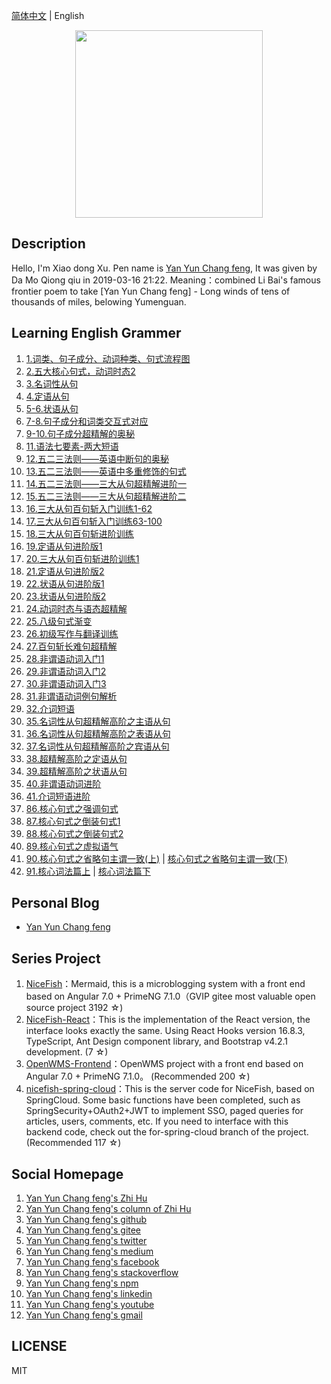 [简体中文](README.md) |  English  

<p align="center">
    <img width="300" src="https://cdn.jsdelivr.net/gh/yanyunchangfeng/cdn@1.0/assets/img/blog/yycf/yanyunchangfeng.png">
</p>

##  Description
Hello, I'm Xiao dong Xu. Pen name is [Yan Yun Chang feng](https://yanyunchangfeng.com), It was given by Da Mo Qiong qiu in 2019-03-16 21:22. 
Meaning：combined Li Bai's famous frontier poem to take [Yan Yun Chang feng] - Long winds of tens of thousands of miles, belowing Yumenguan.
##  Learning English Grammer
1.  [1.词类、句子成分、动词种类、句式流程图](src/assets/img/lesson1.png) 
2.  [2.五大核心句式，动词时态2](src/assets/img/lesson2.png)   
3.  [3.名词性从句](src/assets/img/lesson3.png) 
4.  [4.定语从句](src/assets/img/lesson4.png)   
5.  [5-6.状语从句](src/assets/img/lesson5.png)   
6.  [7-8.句子成分和词类交互式对应](src/assets/img/lesson6.png)   
7.  [9-10.句子成分超精解的奥秘](src/assets/img/lesson7.png)   
8.  [11.语法七要素-两大短语](src/assets/img/lesson8.png)   
9.  [12.五二三法则——英语中断句的奥秘](src/assets/img/lesson9.png)   
10. [13.五二三法则——英语中多重修饰的句式](src/assets/img/lesson10.png)   
11. [14.五二三法则——三大从句超精解进阶一](src/assets/img/lesson11.png)   
12. [15.五二三法则——三大从句超精解进阶二](src/assets/img/lesson12.png)   
13. [16.三大从句百句斩入门训练1-62](src/assets/img/lesson13.png)   
14. [17.三大从句百句斩入门训练63-100](src/assets/img/lesson14.png)   
15. [18.三大从句百句斩进阶训练](src/assets/img/lesson15.png)   
16. [19.定语从句进阶版1](src/assets/img/lesson16.png)   
17. [20.三大从句百句斩进阶训练1](src/assets/img/lesson17.png)   
18. [21.定语从句进阶版2](src/assets/img/lesson18.png)   
19. [22.状语从句进阶版1](src/assets/img/lesson19.png)   
23. [23.状语从句进阶版2](src/assets/img/lesson23.png)   
24. [24.动词时态与语态超精解](src/assets/img/lesson24.png)   
25. [25.八级句式渐变](src/assets/img/lesson25.png)   
26. [26.初级写作与翻译训练](src/assets/img/lesson26.png)   
27. [27.百句斩长难句超精解](src/assets/img/lesson27.png)   
28. [28.非谓语动词入门1](src/assets/img/lesson28.png)   
29. [29.非谓语动词入门2](src/assets/img/lesson29.png)   
30. [30.非谓语动词入门3](src/assets/img/lesson30.png)   
31. [31.非谓语动词例句解析](src/assets/img/lesson31.png)   
32. [32.介词短语](src/assets/img/lesson32.png)   
35. [35.名词性从句超精解高阶之主语从句](src/assets/img/lesson35.png)   
36. [36.名词性从句超精解高阶之表语从句](src/assets/img/lesson36.png)   
37. [37.名词性从句超精解高阶之宾语从句](src/assets/img/lesson37.png)   
38. [38.超精解高阶之定语从句](src/assets/img/lesson38.png)   
39. [39.超精解高阶之状语从句](src/assets/img/lesson39.png)   
40. [40.非谓语动词进阶](src/assets/img/lesson40.png)   
42. [41.介词短语进阶](src/assets/img/lesson42.png)   
86. [86.核心句式之强调句式](src/assets/img/lesson86.png)   
87. [87.核心句式之倒装句式1](src/assets/img/lesson87.png)   
88. [88.核心句式之倒装句式2](src/assets/img/lesson88.png)   
89. [89.核心句式之虚拟语气](src/assets/img/lesson89.png)   
90. [90.核心句式之省略句主谓一致(上)](src/assets/img/lesson90-1.png)   |  [核心句式之省略句主谓一致(下)](src/assets/img/lesson90-2.png) 
91. [91.核心词法篇上](src/assets/img/lesson91-1.png)   |    [核心词法篇下](src/assets/img/lesson91-2.png) 


## Personal Blog  

* [Yan Yun Chang feng](https://yanyunchangfeng.com) 

## Series Project

1. [NiceFish]( https://gitee.com/mumu-osc/NiceFish)：Mermaid, this is a microblogging system with a front end based on Angular 7.0 + PrimeNG 7.1.0（GVIP  gitee most valuable open source project 3192 ☆)
2. [NiceFish-React](https://github.com/damoqiongqiu/NiceFish-React)：This is the implementation of the React version, the interface looks exactly the same. Using React Hooks version 16.8.3, TypeScript, Ant Design component library, and Bootstrap v4.2.1 development.  (7 ☆)
3. [OpenWMS-Frontend](https://gitee.com/mumu-osc/OpenWMS-Frontend)：OpenWMS project with a front end based on Angular 7.0 + PrimeNG 7.1.0。  (Recommended 200 ☆)
4. [nicefish-spring-cloud](https://gitee.com/mumu-osc/nicefish-spring-cloud)：This is the server code for NiceFish, based on SpringCloud. Some basic functions have been completed, such as SpringSecurity+OAuth2+JWT to implement SSO, paged queries for articles, users, comments, etc. If you need to interface with this backend code, check out the for-spring-cloud branch of the project. (Recommended 117 ☆) 

## Social Homepage 

1.  [Yan Yun Chang feng's Zhi Hu](https://zhihu.com/people/hbxyxuxiaodong)  
2.  [Yan Yun Chang feng's column of Zhi Hu](https://zhuanlan.zhihu.com/yanyunchangfeng) 
3.  [Yan Yun Chang feng's github](https://github.com/yanyunchangfeng)  
4.  [Yan Yun Chang feng's gitee](https://gitee.com/yanyunchangfeng)  
5.  [Yan Yun Chang feng's twitter](https://twitter.com/yanyunchangfeng)  
6.  [Yan Yun Chang feng's medium](https://medium.com/@yanyunchangfeng)  
7.  [Yan Yun Chang feng's facebook](https://facebook.com/yanyunchangfeng)  
8.  [Yan Yun Chang feng's stackoverflow](http://stackoverflow.com/users/11366314)  
9.  [Yan Yun Chang feng's npm](https://npmjs.com/~yanyunchangfeng)  
10. [Yan Yun Chang feng's linkedin](https://www.linkedin.com/in/yanyunchangfeng)  
11. [Yan Yun Chang feng's youtube](https://www.youtube.com/channel/UCaz2-l8Bd8tTBf1q-2ww7VA)  
12. [Yan Yun Chang feng's gmail](mailto:yanyunchangfeng@gamil.com)

## LICENSE

MIT